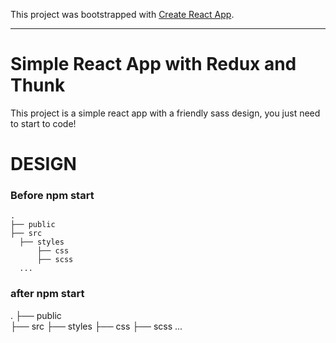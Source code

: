 This project was bootstrapped with [Create React App](https://github.com/facebook/create-react-app).

---

# Simple React App with Redux and Thunk
This project is a simple react app with a friendly sass design, you just need to start to code!

# DESIGN
  ### Before npm start
  ```
.
├── public                
├── src 
    ├── styles
        ├── css
        ├── scss
    ...  
```
  ### after npm start
  .
├── public                
├── src 
    ├── styles
        ├── css
        ├── scss
    ...  
```